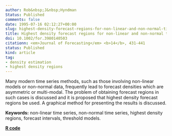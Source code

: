 ```yaml
---
author: Rob&nbsp;J&nbsp;Hyndman
Status: Published
comments: false
date: 1995-07-16 02:12:27+00:00
slug: highest-density-forecast-regions-for-non-linear-and-non-normal-time-series-models
title: Highest density forecast regions for non-linear and non-normal time series models
doi: 10.1002/for.3980140503
citationn: <em>Journal of Forecasting</em> <b>14</b>, 431-441
status: Published
kind: article
tag:
- density estimation
- highest density regions
---
```


Many modern time series methods, such as those involving non-linear models or non-normal data, frequently lead to forecast densities which are asymmetric or multi-modal. The problem of obtaining forecast regions in such cases is discussed and it is proposed that highest density forecast regions be used. A graphical method for presenting the results is discussed.

**Keywords:** non-linear time series, non-normal time series, highest density regions, forecast intervals, threshold models.

**[R code](http://pkg.robjhyndman.com/hdrcde/)**




